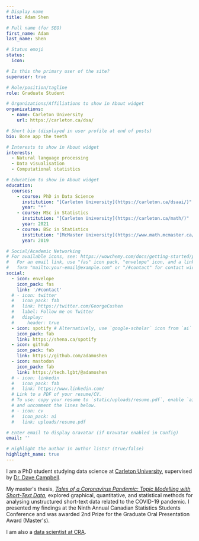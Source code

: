 ```yaml
---
# Display name
title: Adam Shen

# Full name (for SEO)
first_name: Adam
last_name: Shen

# Status emoji
status:
  icon:

# Is this the primary user of the site?
superuser: true

# Role/position/tagline
role: Graduate Student

# Organizations/Affiliations to show in About widget
organizations:
  - name: Carleton University
    url: https://carleton.ca/dsa/

# Short bio (displayed in user profile at end of posts)
bio: Bone app the teeth

# Interests to show in About widget
interests:
  - Natural language processing
  - Data visualisation
  - Computational statistics

# Education to show in About widget
education:
  courses:
    - course: PhD in Data Science
      institution: "[Carleton University](https://carleton.ca/dsaai/)"
      year: "*"
    - course: MSc in Statistics
      institution: "[Carleton University](https://carleton.ca/math/)"
      year: 2021
    - course: BSc in Statistics
      institution: "[McMaster University](https://www.math.mcmaster.ca/)"
      year: 2019

# Social/Academic Networking
# For available icons, see: https://wowchemy.com/docs/getting-started/page-builder/#icons
#   For an email link, use "fas" icon pack, "envelope" icon, and a link in the
#   form "mailto:your-email@example.com" or "/#contact" for contact widget.
social:
  - icon: envelope
    icon_pack: fas
    link: '/#contact'
  # - icon: twitter
  #   icon_pack: fab
  #   link: https://twitter.com/GeorgeCushen
  #   label: Follow me on Twitter
  #   display:
  #     header: true
  - icon: spotify # Alternatively, use `google-scholar` icon from `ai` icon pack
    icon_pack: fab
    link: https://shena.ca/spotify
  - icon: github
    icon_pack: fab
    link: https://github.com/adamoshen
  - icon: mastodon
    icon_pack: fab
    link: https://tech.lgbt/@adamoshen
  # - icon: linkedin
  #   icon_pack: fab
  #   link: https://www.linkedin.com/
  # Link to a PDF of your resume/CV.
  # To use: copy your resume to `static/uploads/resume.pdf`, enable `ai` icons in `params.yaml`,
  # and uncomment the lines below.
  # - icon: cv
  #   icon_pack: ai
  #   link: uploads/resume.pdf

# Enter email to display Gravatar (if Gravatar enabled in Config)
email: ''

# Highlight the author in author lists? (true/false)
highlight_name: true
---
```


I am a PhD student studying data science at [Carleton University](https://carleton.ca/dsa/),
supervised by [Dr. Dave Campbell](https://people.math.carleton.ca/~davecampbell/Dave_Campbell.html).

My master's thesis,
[*Tales of a Coronavirus Pandemic: Topic Modelling with Short-Text Data*](https://doi.org/10.22215/etd/2021-14497),
explored graphical, quantitative, and statistical methods for analysing unstructured short-text data related to the
COVID-19 pandemic. I presented my findings at the Ninth Annual Canadian Statistics Students Conference and was
awarded 2nd Prize for the Graduate Oral Presentation Award (Master's).

I am also a [data scientist at CRA](https://profils-profiles.science.gc.ca/en/profile/adam-shen).
